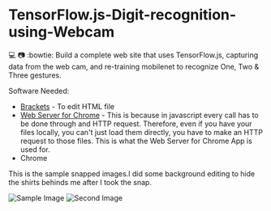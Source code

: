 # TensorFlow.js-Digit-recognition-using-Webcam
:computer: :camera: :bowtie:
Build a complete web site that uses TensorFlow.js, capturing data from the web cam, and re-training mobilenet to recognize One, Two &amp; Three gestures.

Software Needed:
- [Brackets](http://brackets.io/) - To edit HTML file
- [Web Server for Chrome](https://chrome.google.com/webstore/detail/web-server-for-chrome/ofhbbkphhbklhfoeikjpcbhemlocgigb?hl=en) -  This is because in javascript every call has to be done through and HTTP request. Therefore, even if you have your files locally, you can't just load them directly, you have to make an HTTP request to those files. This is what the Web Server for Chrome App is used for.
- Chrome

This is the sample snapped images.I did some background editing to hide the shirts behinds me after I took the snap.

![Sample Image](https://github.com/AasaiAlangaram/TensorFlow.js-Digit-recognition-using-Webcam/blob/master/Image/TwoSnip.png)
![Second Image](https://github.com/AasaiAlangaram/TensorFlow.js-Digit-recognition-using-Webcam/blob/master/Image/threesnip.png)

